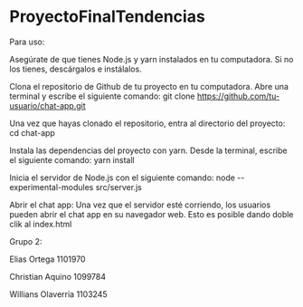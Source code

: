 # ProyectoFinalTendencias


Para uso:

Asegúrate de que tienes Node.js y yarn instalados en tu computadora. Si no los tienes, descárgalos e instálalos.

Clona el repositorio de Github de tu proyecto en tu computadora. Abre una terminal y escribe el siguiente comando:
git clone https://github.com/tu-usuario/chat-app.git

Una vez que hayas clonado el repositorio, entra al directorio del proyecto:
cd chat-app

Instala las dependencias del proyecto con yarn. Desde la terminal, escribe el siguiente comando:
yarn install

Inicia el servidor de Node.js con el siguiente comando:
node --experimental-modules src/server.js

Abrir el chat app: Una vez que el servidor esté corriendo, los usuarios pueden abrir el chat app en su navegador web. Esto es posible
dando doble clik al index.html


Grupo 2:

Elias Ortega 1101970

Christian Aquino 1099784

Willians Olaverria 1103245
